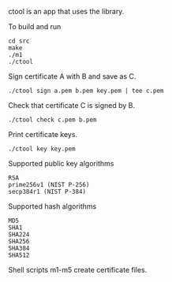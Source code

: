 ctool is an app that uses the library.

To build and run

```
cd src
make
./m1
./ctool
```

Sign certificate A with B and save as C.

```
./ctool sign a.pem b.pem key.pem | tee c.pem
```

Check that certificate C is signed by B.

```
./ctool check c.pem b.pem
```

Print certificate keys.

```
./ctool key key.pem
```

Supported public key algorithms

```
RSA
prime256v1 (NIST P-256)
secp384r1 (NIST P-384)
```

Supported hash algorithms

```
MD5
SHA1
SHA224
SHA256
SHA384
SHA512
```

Shell scripts m1-m5 create certificate files.

